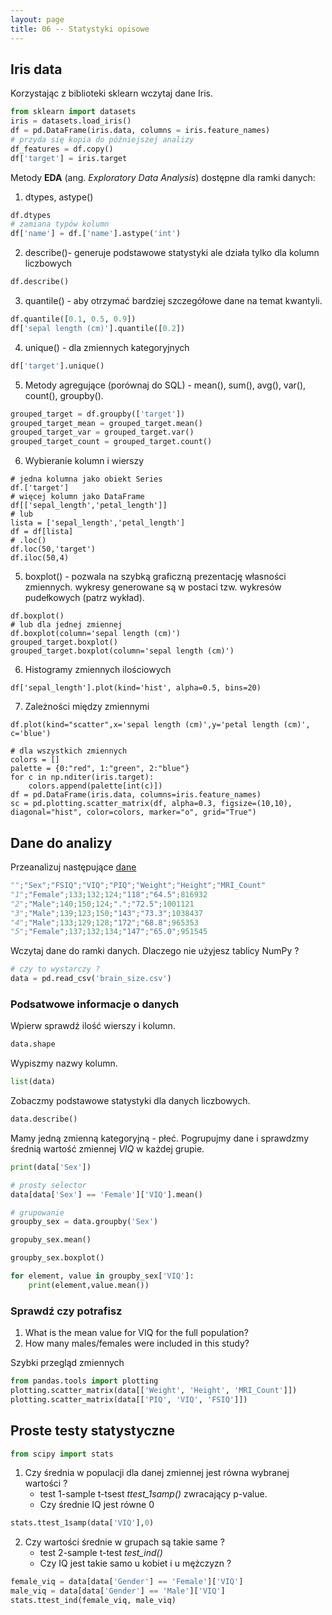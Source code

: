 ```yaml
---
layout: page
title: 06 -- Statystyki opisowe
---
```



## Iris data

Korzystając z biblioteki sklearn wczytaj dane Iris.

```python
from sklearn import datasets
iris = datasets.load_iris()
df = pd.DataFrame(iris.data, columns = iris.feature_names)
# przyda się kopia do późniejszej analizy
df_features = df.copy()
df['target'] = iris.target
```

Metody **EDA** (ang. _Exploratory Data Analysis_) dostępne dla ramki danych:

1. dtypes, astype()

```python
df.dtypes
# zamiana typów kolumn
df['name'] = df.['name'].astype('int')
```

2. describe()- generuje podstawowe statystyki ale działa tylko dla kolumn liczbowych

```python
df.describe()
```

3. quantile() - aby otrzymać bardziej szczegółowe dane na temat kwantyli.

```python
df.quantile([0.1, 0.5, 0.9])
df['sepal length (cm)'].quantile([0.2])
```

4. unique()  - dla zmiennych kategoryjnych

```python
df['target'].unique()
```

5. Metody agregujące (porównaj do SQL) - mean(), sum(), avg(), var(), count(), groupby().

```python
grouped_target = df.groupby(['target'])
grouped_target_mean = grouped_target.mean()
grouped_target_var = grouped_target.var()
grouped_target_count = grouped_target.count()
```

6. Wybieranie kolumn i wierszy

```{python}
# jedna kolumna jako obiekt Series
df.['target']
# więcej kolumn jako DataFrame
df[['sepal_length','petal_length']]
# lub
lista = ['sepal_length','petal_length']
df = df[lista]
# .loc()
df.loc(50,'target')
df.iloc(50,4)
```

5. boxplot() - pozwala na szybką graficzną prezentację własności zmiennych. wykresy generowane są w postaci tzw. wykresów pudełkowych (patrz wykład).

```{python}
df.boxplot()
# lub dla jednej zmiennej
df.boxplot(column='sepal length (cm)')
grouped_target.boxplot()
grouped_target.boxplot(column='sepal length (cm)')
```

6. Histogramy zmiennych ilościowych

```{python}
df['sepal_length'].plot(kind='hist', alpha=0.5, bins=20)
```

7. Zależności między zmiennymi

```{python}
df.plot(kind="scatter",x='sepal length (cm)',y='petal length (cm)', c='blue')

# dla wszystkich zmiennych
colors = []
palette = {0:"red", 1:"green", 2:"blue"}
for c in np.nditer(iris.target):
    colors.append(palette[int(c)])
df = pd.DataFrame(iris.data, columns=iris.feature_names)
sc = pd.plotting.scatter_matrix(df, alpha=0.3, figsize=(10,10), diagonal="hist", color=colors, marker="o", grid="True")
```

## Dane do analizy

Przeanalizuj następujące [dane](data/Brain_Size.csv)

```python
"";"Sex";"FSIQ";"VIQ";"PIQ";"Weight";"Height";"MRI_Count"
"1";"Female";133;132;124;"118";"64.5";816932
"2";"Male";140;150;124;".";"72.5";1001121
"3";"Male";139;123;150;"143";"73.3";1038437
"4";"Male";133;129;128;"172";"68.8";965353
"5";"Female";137;132;134;"147";"65.0";951545
```

Wczytaj dane do ramki danych. Dlaczego nie użyjesz tablicy NumPy ?

```python
# czy to wystarczy ?
data = pd.read_csv('brain_size.csv')
```

### Podsatwowe informacje o danych

Wpierw sprawdź ilość wierszy i kolumn.

```python
data.shape
```

Wypiszmy nazwy kolumn.

```python
list(data)
```

Zobaczmy podstawowe statystyki dla danych liczbowych.

```python
data.describe()
```

Mamy jedną zmienną kategoryjną - płeć. Pogrupujmy dane i sprawdzmy średnią wartość zmiennej _VIQ_ w każdej grupie.

```python
print(data['Sex'])

# prosty selector
data[data['Sex'] == 'Female']['VIQ'].mean()

# grupowanie
groupby_sex = data.groupby('Sex')

gropuby_sex.mean()

groupby_sex.boxplot()

for element, value in groupby_sex['VIQ']:
    print(element,value.mean())
```

### Sprawdź czy potrafisz

1. What is the mean value for VIQ for the full population?
2. How many males/females were included in this study?

Szybki przegląd zmiennych

```python
from pandas.tools import plotting
plotting.scatter_matrix(data[['Weight', 'Height', 'MRI_Count']])
plotting.scatter_matrix(data[['PIQ', 'VIQ', 'FSIQ']])
```

## Proste testy statystyczne

```python
from scipy import stats
```

1. Czy średnia w populacji dla danej zmiennej jest równa wybranej wartości ?
    - test 1-sample t-tsest *ttest_1samp()* zwracający p-value.
    - Czy średnie IQ jest równe 0

```python
stats.ttest_1samp(data['VIQ'],0)
```

2. Czy wartości średnie w grupach są takie same ?
    - test 2-sample t-test *test_ind()*
    - Czy IQ jest takie samo u kobiet i u mężczyzn ?

```python
female_viq = data[data['Gender'] == 'Female']['VIQ']
male_viq = data[data['Gender'] == 'Male']['VIQ']
stats.ttest_ind(female_viq, male_viq)
```